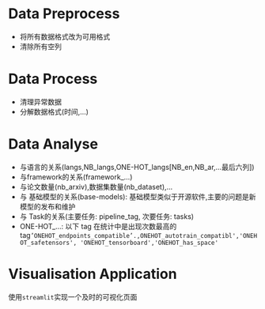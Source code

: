 # Data Preprocess
- 将所有数据格式改为可用格式
- 清除所有空列

# Data Process
- 清理异常数据
- 分解数据格式(时间,…)

# Data Analyse
- 与语言的关系(langs,NB_langs,ONE-HOT_langs[NB_en,NB_ar,…最后六列])
- 与framework的关系(framework_…)
- 与论文数量(nb_arxiv),数据集数量(nb_dataset),…
- 与 基础模型的关系(base-models): 基础模型类似于开源软件,主要的问题是新模型的发布和维护
- 与 Task的关系(主要任务: pipeline_tag, 次要任务: tasks)
- ONE-HOT_…: 以下 tag 在统计中是出现次数最高的 tag`’ONEHOT_endpoints_compatible’.,ONEHOT_autotrain_compatibl','ONEHOT_safetensors', 'ONEHOT_tensorboard','ONEHOT_has_space'`

# Visualisation Application
使用`streamlit`实现一个及时的可视化页面